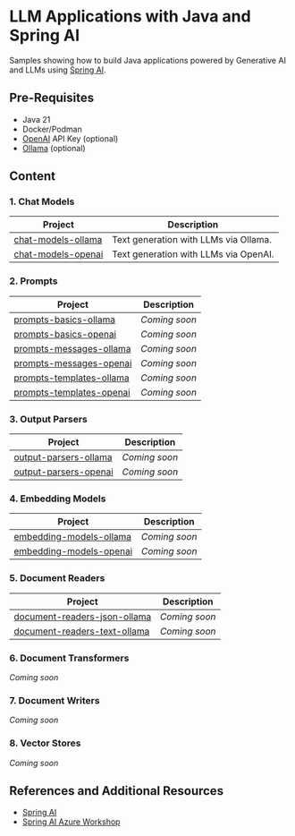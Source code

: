 # LLM Applications with Java and Spring AI

Samples showing how to build Java applications powered by Generative AI and LLMs using [Spring AI](https://docs.spring.io/spring-ai/reference/).

## Pre-Requisites

* Java 21
* Docker/Podman
* [OpenAI](http://platform.openai.com) API Key (optional)
* [Ollama](https://ollama.ai) (optional)

## Content

### 1. Chat Models

| Project                                                                                                                   | Description                           |
|---------------------------------------------------------------------------------------------------------------------------|---------------------------------------|
| [chat-models-ollama](https://github.com/ThomasVitale/llm-apps-java-spring-ai/tree/main/01-chat-models/chat-models-ollama) | Text generation with LLMs via Ollama. |
| [chat-models-openai](https://github.com/ThomasVitale/llm-apps-java-spring-ai/tree/main/01-chat-models/chat-models-openai) | Text generation with LLMs via OpenAI. |

### 2. Prompts

| Project                                                                                                                            | Description   |
|------------------------------------------------------------------------------------------------------------------------------------|---------------|
| [prompts-basics-ollama](https://github.com/ThomasVitale/llm-apps-java-spring-ai/tree/main/02-prompts/prompts-basics-ollama)        | _Coming soon_ |
| [prompts-basics-openai](https://github.com/ThomasVitale/llm-apps-java-spring-ai/tree/main/02-prompts/prompts-basics-openai)        | _Coming soon_ |
| [prompts-messages-ollama](https://github.com/ThomasVitale/llm-apps-java-spring-ai/tree/main/02-prompts/prompts-messages-ollama)    | _Coming soon_ |
| [prompts-messages-openai](https://github.com/ThomasVitale/llm-apps-java-spring-ai/tree/main/02-prompts/prompts-messages-openai)    | _Coming soon_ |
| [prompts-templates-ollama](https://github.com/ThomasVitale/llm-apps-java-spring-ai/tree/main/02-prompts/prompts-templates-ollama)  | _Coming soon_ |
| [prompts-templates-openai](https://github.com/ThomasVitale/llm-apps-java-spring-ai/tree/main/02-prompts/prompts-templates-openai)  | _Coming soon_ |

### 3. Output Parsers

| Project                                                                                                                            | Description   |
|------------------------------------------------------------------------------------------------------------------------------------|---------------|
| [output-parsers-ollama](https://github.com/ThomasVitale/llm-apps-java-spring-ai/tree/main/03-output-parsers/output-parsers-ollama) | _Coming soon_ |
| [output-parsers-openai](https://github.com/ThomasVitale/llm-apps-java-spring-ai/tree/main/03-output-parsers/output-parsers-openai) | _Coming soon_ |

### 4. Embedding Models

| Project                                                                                                                                  | Description   |
|------------------------------------------------------------------------------------------------------------------------------------------|---------------|
| [embedding-models-ollama](https://github.com/ThomasVitale/llm-apps-java-spring-ai/tree/main/04-embedding-models/embedding-models-ollama) | _Coming soon_ |
| [embedding-models-openai](https://github.com/ThomasVitale/llm-apps-java-spring-ai/tree/main/04-embedding-models/embedding-models-openai) | _Coming soon_ |

### 5. Document Readers

| Project                                                                                                                                            | Description   |
|----------------------------------------------------------------------------------------------------------------------------------------------------|---------------|
| [document-readers-json-ollama](https://github.com/ThomasVitale/llm-apps-java-spring-ai/tree/main/05-document-readers/document-readers-json-ollama) | _Coming soon_ |
| [document-readers-text-ollama](https://github.com/ThomasVitale/llm-apps-java-spring-ai/tree/main/05-document-readers/document-readers-text-ollama) | _Coming soon_ |

### 6. Document Transformers

_Coming soon_

### 7. Document Writers

_Coming soon_

### 8. Vector Stores

_Coming soon_

## References and Additional Resources

* [Spring AI](https://docs.spring.io/spring-ai/reference/index.html)
* [Spring AI Azure Workshop](https://github.com/Azure-Samples/spring-ai-azure-workshop)
